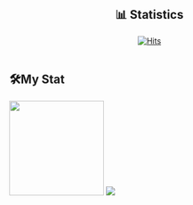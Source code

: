 <div align = "center">
 
## 📊 Statistics
[![Hits](https://hits.seeyoufarm.com/api/count/incr/badge.svg?url=https%3A%2F%2Fgithub.com%2FGeonHui2&count_bg=%2379C83D&title_bg=%23555555&icon=&icon_color=%23E7E7E7&title=hits&edge_flat=false)](https://hits.seeyoufarm.com)                               
<br>

<h2 align = 'left'>🛠My Stat</h2>
<div align = "left">
<img src="https://github-readme-stats.vercel.app/api?username=GeonHui2" height="170">
<img src="http://mazassumnida.wtf/api/v2/generate_badge?boj=022686s">
</div>
